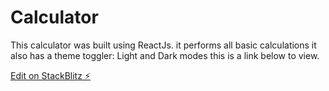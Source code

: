 
# Calculator
This calculator was built using ReactJs.
it performs all basic calculations
it also has a theme toggler: Light and Dark modes
this is a link below to view.

[Edit on StackBlitz ⚡️](https://stackblitz.com/edit/react-pdhmy4)

